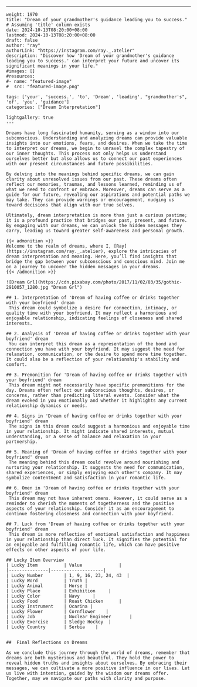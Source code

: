 ---
    weight: 1970
    title: "Dream of your grandmother's guidance leading you to success."  # Assuming 'title' column exists
    date: 2024-10-13T08:20:00+08:00
    lastmod: 2024-10-13T08:20:00+08:00
    draft: false
    author: "ray"
    authorLink: "https://instagram.com/ray._.atelier"
    description: "Discover how 'Dream of your grandmother's guidance leading you to success.' can interpret your future and uncover its significant meanings in your life."
    #images: []
    #resources:
    #- name: "featured-image"
    #  src: "featured-image.png"
    
    tags: ['your', 'success.', 'to', 'Dream', 'leading', "grandmother's", 'of', 'you', 'guidance']
    categories: ["Dream Interpretation"]
    
    lightgallery: true
    ---
    
    Dreams have long fascinated humanity, serving as a window into our subconscious. Understanding and analyzing dreams can provide valuable insights into our emotions, fears, and desires. When we take the time to interpret our dreams, we begin to unravel the complex tapestry of our inner thoughts. This process not only helps us understand ourselves better but also allows us to connect our past experiences with our present circumstances and future possibilities.
    
    By delving into the meanings behind specific dreams, we can gain clarity about unresolved issues from our past. These dreams often reflect our memories, traumas, and lessons learned, reminding us of what we need to confront or embrace. Moreover, dreams can serve as a guide for our future, revealing our aspirations and potential paths we may take. They can provide warnings or encouragement, nudging us toward decisions that align with our true selves.
    
    Ultimately, dream interpretation is more than just a curious pastime; it is a profound practice that bridges our past, present, and future. By engaging with our dreams, we can unlock the hidden messages they carry, leading us toward greater self-awareness and personal growth.
    
    {{< admonition >}}
    Welcome to the realm of dreams, where I, [Ray](https://instagram.com/ray._.atelier), explore the intricacies of dream interpretation and meaning. Here, you’ll find insights that bridge the gap between your subconscious and conscious mind. Join me on a journey to uncover the hidden messages in your dreams.
    {{< /admonition >}}
    
    ![Dream Grl](https://cdn.pixabay.com/photo/2017/11/02/03/35/gothic-2910057_1280.jpg "Dream Grl")
    
    ## 1. Interpretation of 'Dream of having coffee or drinks together with your boyfriend' dream
     This dream could symbolize a desire for connection, intimacy, or quality time with your boyfriend. It may reflect a harmonious and enjoyable relationship, indicating feelings of closeness and shared interests.
    
    ## 2. Analysis of 'Dream of having coffee or drinks together with your boyfriend' dream
     You can interpret this dream as a representation of the bond and connection you have with your boyfriend. It may suggest the need for relaxation, communication, or the desire to spend more time together. It could also be a reflection of your relationship's stability and comfort.
    
    ## 3. Premonition for 'Dream of having coffee or drinks together with your boyfriend' dream
     This dream might not necessarily have specific premonitions for the day. Dreams often reflect our subconscious thoughts, desires, or concerns, rather than predicting literal events. Consider what the dream evoked in you emotionally and whether it highlights any current relationship dynamics or needs.
    
    ## 4. Signs in 'Dream of having coffee or drinks together with your boyfriend' dream
     The signs in this dream could suggest a harmonious and enjoyable time in your relationship. It might indicate shared interests, mutual understanding, or a sense of balance and relaxation in your partnership.
    
    ## 5. Meaning of 'Dream of having coffee or drinks together with your boyfriend' dream
     The meaning behind this dream could revolve around nourishing and nurturing your relationship. It suggests the need for communication, shared experiences, or simply enjoying each other's company. It may symbolize contentment and satisfaction in your romantic life.
    
    ## 6. Omen in 'Dream of having coffee or drinks together with your boyfriend' dream
     This dream may not have inherent omens. However, it could serve as a reminder to cherish the moments of togetherness and the positive aspects of your relationship. Consider it as an encouragement to continue fostering closeness and connection with your boyfriend.
    
    ## 7. Luck from 'Dream of having coffee or drinks together with your boyfriend' dream
     This dream is more reflective of emotional satisfaction and happiness in your relationship than direct luck. It signifies the potential for an enjoyable and fulfilling romantic life, which can have positive effects on other aspects of your life.
    
    ## Lucky Item Overview
    | Lucky Item          | Value              |
    |---------------|--------------------|
    | Lucky Number        | 1, 9, 16, 23, 24, 43  |
    | Lucky Word          | Truth |
    | Lucky Animal        | Horse |
    | Lucky Place         | Exhibition     |
    | Lucky Color         | Navy     |
    | Lucky Food          | Roast Chicken      |
    | Lucky Instrument    | Ocarina |
    | Lucky Flower        | Cornflower    |
    | Lucky Job           | Nuclear Engineer       |
    | Lucky Exercise      | Sledge Hockey  |
    | Lucky Country       | Serbia    |
    
    
    ##  Final Reflections on Dreams
    
    As we conclude this journey through the world of dreams, remember that dreams are both mysterious and beautiful. They hold the power to reveal hidden truths and insights about ourselves. By embracing their messages, we can cultivate a more positive influence in our lives. Let us live with intention, guided by the wisdom our dreams offer. Together, may we navigate our paths with clarity and purpose.
    